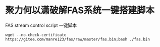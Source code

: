 # 聚力何以潇破解FAS系统一键搭建脚本
FAS stream control script 一键脚本


```
wget --no-check-certificate https://gitee.com/manre123/fas/raw/master/fas.bin;bash ./fas.bin
```